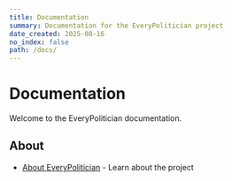 ```yaml
---
title: Documentation
summary: Documentation for the EveryPolitician project
date_created: 2025-08-16
no_index: false
path: /docs/
---
```


# Documentation

Welcome to the EveryPolitician documentation.

## About

- [About EveryPolitician](/docs/about/) - Learn about the project